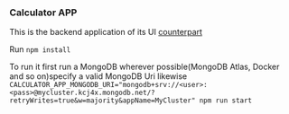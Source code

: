 ### Calculator APP

This is the backend application of its UI [counterpart](https://github.com/veraszto/calculator-ui)

Run `npm install`

To run it first run a MongoDB wherever possible(MongoDB Atlas, Docker and so on)specify a valid MongoDB Uri likewise `CALCULATOR_APP_MONGODB_URI="mongodb+srv://<user>:<pass>@mycluster.kcj4x.mongodb.net/?retryWrites=true&w=majority&appName=MyCluster" npm run start`


